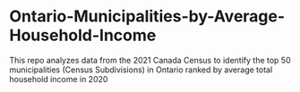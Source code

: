 # Ontario-Municipalities-by-Average-Household-Income
This repo analyzes data from the 2021 Canada Census to identify the top 50 municipalities (Census Subdivisions) in Ontario ranked by average total household income in 2020
